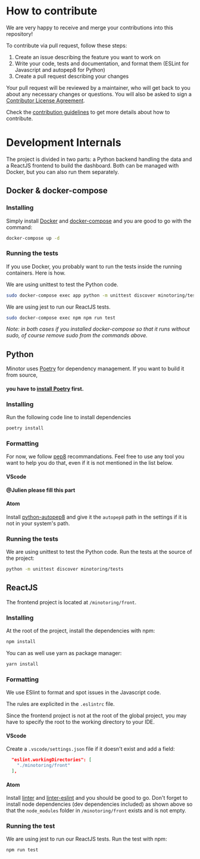 # How to contribute

We are very happy to receive and merge your contributions into this repository!

To contribute via pull request, follow these steps:

1. Create an issue describing the feature you want to work on
2. Write your code, tests and documentation, and format them (ESLint for Javascript and autopep8 for Python)
3. Create a pull request describing your changes

Your pull request will be reviewed by a maintainer, who will get back to you about any necessary changes or questions. You will also be asked to sign a [Contributor License Agreement](https://cla-assistant.io/).

Check the [contribution guidelines](docs/ContributionGuidelines.md) to get more details about how to contribute.

# Development Internals

The project is divided in two parts: a Python backend handling the data and a ReactJS frontend to build the dashboard. Both can be managed with Docker, but you can also run them separately.

## Docker & docker-compose

### Installing

Simply install [Docker](https://docs.docker.com/install/) and [docker-compose](https://docs.docker.com/compose/install/) and you are good to go with the command:

```bash
docker-compose up -d
```

### Running the tests

If you use Docker, you probably want to run the tests inside the running containers. Here is how.

We are using unittest to test the Python code.

```bash
sudo docker-compose exec app python -m unittest discover minotoring/tests
```

We are using jest to run our ReactJS tests.

```bash
sudo docker-compose exec npm npm run test
```

_Note: in both cases if you installed docker-compose so that it runs without sudo, of course remove sudo from the commands above._

## Python

Minotor uses [Poetry](https://python-poetry.org/) for dependency management. If you want to build it from source,

<!-- This line is a header 4 on purpose, so that the reader can't miss that -->

#### you have to [install Poetry](https://python-poetry.org/docs/#installation) first.

### Installing

Run the following code line to install dependencies

```bash
poetry install
```

### Formatting

For now, we follow [pep8](https://www.python.org/dev/peps/pep-0008/) recommandations.
Feel free to use any tool you want to help you do that, even if it is not mentioned in the
list below.

#### VScode

**@Julien please fill this part**

#### Atom

Install [python-autopep8](https://atom.io/packages/python-autopep8) and give it
the `autopep8` path in the settings if it is not in your system's path.

### Running the tests

We are using unittest to test the Python code. Run the tests at the source of the project:

```bash
python -m unittest discover minotoring/tests
```

## ReactJS

The frontend project is located at `/minotoring/front`.

### Installing

At the root of the project, install the dependencies with npm:

```bash
npm install
```

You can as well use yarn as package manager:

```bash
yarn install
```

### Formatting

We use ESlint to format and spot issues in the Javascript code.

The rules are explicited in the `.eslintrc` file.

Since the frontend project is not at the root of the global project, you may have to specify the root to the working directory to your IDE.

#### VScode

Create a `.vscode/settings.json` file if it doesn't exist and add a field:

```json
  "eslint.workingDirectories": [
    "./minotoring/front"
  ],
```

#### Atom

Install [linter](https://atom.io/packages/linter) and [linter-eslint](https://atom.io/packages/linter-eslint)
and you should be good to go. Don't forget to install node dependencies (dev dependencies included)
as shown above so that the `node_modules` folder in `/minotoring/front` exists and is not empty.

### Running the test

We are using jest to run our ReactJS tests.
Run the test with npm:

```bash
npm run test
```
